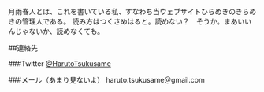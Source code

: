 月雨春人とは、これを書いている私、すなわち当ウェブサイトひらめきのきらめきの管理人である。
読み方はつくさめはると。読めない？　そうか。まあいいんじゃないか、読めなくても。

##連絡先

###Twitter
[@HarutoTsukusame](https://twitter.com/HarutoTsukusame)

###メール（あまり見ないよ）
haruto.tsukusame＠gmail.com
